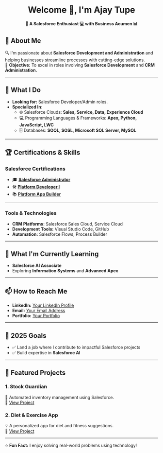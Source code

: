 <div align="center">

# Welcome 👋, I'm Ajay Tupe


**🌟 A Salesforce Enthusiast 💻 with Business Acumen 📊**  
</div>


## 🚀 About Me
🔍 I'm passionate about **Salesforce Development and Administration** and helping businesses streamline processes with cutting-edge solutions.  
🎯 **Objective:** To excel in roles involving **Salesforce Development** and **CRM Administration.**  

---

## 💼 What I Do  
- **Looking for:** Salesforce Developer/Admin roles.  
- **Specialized In:**  
  - 🌐 Salesforce Clouds: **Sales, Service, Data, Experience Cloud**  
  - 💻 Programming Languages & Frameworks: **Apex, Python, JavaScript, LWC**  
  - 🗄️ Databases: **SOQL, SOSL, Microsoft SQL Server, MySQL**  

---

## 🏆 Certifications & Skills  

### Salesforce Certifications
- 🎓 [**Salesforce Administrator**](https://drive.google.com/file/d/1IeWPYWitmNufWJFm9eYjdbpfCucRr3el/view?usp=drive_link)  
- 🛠️ [**Platform Developer I**](https://drive.google.com/link-to-dev1-cert)  
- 📚 [**Platform App Builder**](https://drive.google.com/link-to-appbuilder-cert)  

---

### Tools & Technologies
- **CRM Platforms:** Salesforce Sales Cloud, Service Cloud  
- **Development Tools:** Visual Studio Code, GitHub  
- **Automation:** Salesforce Flows, Process Builder  

---

## 🌱 What I'm Currently Learning
- **Salesforce AI Associate**  
- Exploring **Information Systems** and **Advanced Apex**  

---

## 📫 How to Reach Me
- **LinkedIn:** [Your LinkedIn Profile](https://linkedin.com/in/yourprofile)  
- **Email:** [Your Email Address](mailto:your-email@example.com)  
- **Portfolio:** [Your Portfolio](https://your-portfolio-link.com)  

---

## 🎯 2025 Goals
- ✅ Land a job where I contribute to impactful Salesforce projects  
- ✅ Build expertise in **Salesforce AI**  

---

## 🔗 Featured Projects
### 1. **Stock Guardian**  
🚀 Automated inventory management using Salesforce.  
🔗 [View Project](https://github.com/yourgithub/stockguardian)

### 2. **Diet & Exercise App**  
💡 A personalized app for diet and fitness suggestions.  
🔗 [View Project](https://github.com/yourgithub/diet-exercise-app)

---

⭐ **Fun Fact:** I enjoy solving real-world problems using technology!  
